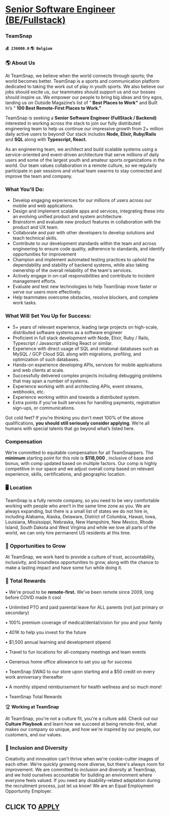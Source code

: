 # [Senior Software Engineer (BE/Fullstack)](https://www.remotewlb.com/apply/senior-software-engineer-be-fullstack-84925)  
### TeamSnap  
#### `💰 236000.0` `🌎 Belgium`  

### 🌎 About Us

At TeamSnap, we believe when the world connects through sports; the world becomes better. TeamSnap is a sports and communication platform dedicated to taking the work out of play in youth sports. We also believe our jobs should excite us, our teammates should support us and our bosses should inspire us. We empower our people to bring big ideas and tiny egos, landing us on Outside Magazine’s list of “ **Best Places to Work"** and Built In’s “ **100 Best Remote-First Places to Work."**

TeamSnap is seeking a **Senior Software Engineer (FullStack / Backend)** interested in working across the stack to join our fully distributed engineering team to help us continue our impressive growth from 2+ million daily active users to beyond! Our stack includes **Node, Elixir, Ruby/Rails** and **SQL** along with **Typescript, React.**

As an engineering team, we architect and build scalable systems using a service-oriented and event-driven architecture that serve millions of daily users and some of the largest youth and amateur sports organizations in the world. Our team values collaboration in a remote culture, so we regularly participate in pair sessions and virtual team swarms to stay connected and improve the team and company.

### What You'll Do:

  * Develop engaging experiences for our millions of users across our mobile and web applications.
  * Design and implement scalable apps and services, integrating these into an evolving unified product and system architecture.
  * Brainstorm and evaluate new product features in collaboration with the product and UX team.
  * Collaborate and pair with other developers to develop solutions and teach technical skills.
  * Contribute to our development standards within the team and across engineering to ensure code quality, adherence to standards, and identify opportunities for improvement
  * Champion and implement automated testing practices to uphold the dependability and stability of backend systems, while also taking ownership of the overall reliability of the team's services.
  * Actively engage in on-call responsibilities and contribute to incident management efforts.
  * Evaluate and test new technologies to help TeamSnap move faster or serve our users more effectively.
  * Help teammates overcome obstacles, resolve blockers, and complete work tasks.

### What Will Set You Up for Success:

  * 5+ years of relevant experience, leading large projects on high-scale, distributed software systems as a software engineer
  * Proficient in full stack development with Node, Elixir, Ruby / Rails, Typescript / Javascript utilizing React or similar.
  * Experience with direct usage of SQL and relational databases such as MySQL / GCP Cloud SQL along with migrations, profiling, and optimization of such databases.
  * Hands-on experience developing APIs, services for mobile applications and web clients at scale.
  * Successfully delivered complex projects including debugging problems that may span a number of systems.
  * Experience working with and architecting APIs, event streams, webhooks, etc.
  * Experience working within and towards a distributed system.
  * Extra points if you’ve built services for handling payments, registration sign-ups, or communications.

Got cold feet? If you’re thinking you don’t meet 100% of the above qualifications, **you should still seriously consider applying**. We’re all humans with special talents that go beyond what’s listed here.

### Compensation

We’re committed to equitable compensation for all TeamSnappers. The **minimum** starting point for this role is **$118,000** , inclusive of base and bonus, with comp updated based on multiple factors. Our comp is highly competitive in our space and we adjust overall comp based on relevant experience, skills, certifications, and geographic location.

### 🖥 Location

TeamSnap is a fully remote company, so you need to be very comfortable working with people who aren’t in the same time zone as you. We are always expanding, but there is a small list of states we do not hire in, including Alabama, Alaska, Delaware, District of Columbia, Hawaii, Iowa, Louisiana, Mississippi, Nebraska, New Hampshire, New Mexico, Rhode Island, South Dakota and West Virginia and while we love all parts of the world, we can only hire permanent US residents at this time.

### 🚀 Opportunities to Grow

At TeamSnap, we work hard to provide a culture of trust, accountability, inclusivity, and boundless opportunities to grow, along with the chance to make a lasting impact and have some fun while doing it.

### 🎩 Total Rewards

• We're proud to be **remote-first.** We've been remote since 2009, long before COVID made it cool

• Unlimited PTO and paid parental leave for ALL parents (not just primary or secondary)

• 100% premium coverage of medical/dental/vision for you and your family

• 401K to help you invest for the future

• $1,500 annual learning and development stipend

• Travel to fun locations for all-company meetings and team events

• Generous home office allowance to set you up for success

• TeamSnap SWAG to our store upon starting and a $50 credit on every work anniversary thereafter

• A monthly stipend reimbursement for health wellness and so much more!

• TeamSnap Total Rewards

🏆 **Working at TeamSnap**

At TeamSnap, you're not a culture fit, you're a culture add. Check out our **Culture Playbook** and learn how we succeed at being remote-first, what makes our company so unique, and how we're inspired by our people, our customers, and our values.

### 🧡 Inclusion and Diversity

Creativity and innovation can't thrive when we're cookie-cutter images of each other. We’re quickly growing more diverse, but there's always room for improvement. We are committed to inclusion and diversity at TeamSnap, and we hold ourselves accountable for building an environment where everyone feels valued. If you need any disability-related adaptation during the recruitment process, just let us know! We are an Equal Employment Opportunity Employer.

  
## CLICK TO [APPLY](https://www.remotewlb.com/apply/senior-software-engineer-be-fullstack-84925)

